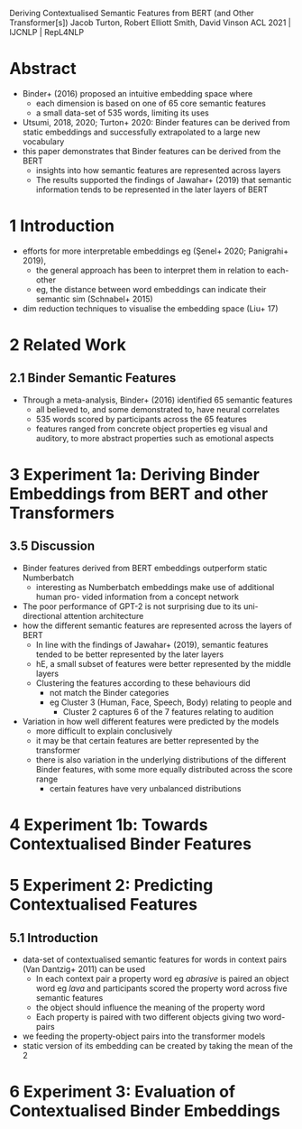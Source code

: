 Deriving Contextualised Semantic Features from BERT (and Other Transformer[s])
Jacob Turton, Robert Elliott Smith, David Vinson
ACL 2021 | IJCNLP | RepL4NLP

# Abstract

* Binder+ (2016) proposed an intuitive embedding space where
  * each dimension is based on one of 65 core semantic features
  * a small data-set of 535 words, limiting its uses
* Utsumi, 2018, 2020; Turton+ 2020: Binder features can be derived from static
  embeddings and successfully extrapolated to a large new vocabulary
* this paper demonstrates that Binder features can be derived from the BERT
  * insights into how semantic features are represented across layers
  * The results supported the findings of Jawahar+ (2019) that
    semantic information tends to be represented in the later layers of BERT

# 1 Introduction

* efforts for more interpretable embeddings eg (Şenel+ 2020; Panigrahi+ 2019),
  * the general approach has been to interpret them in relation to each-other
  * eg, the distance between word embeddings can indicate their semantic sim
    (Schnabel+ 2015)
* dim reduction techniques to visualise the embedding space (Liu+ 17)

# 2 Related Work

## 2.1 Binder Semantic Features

* Through a meta-analysis, Binder+ (2016) identified 65 semantic features
  * all believed to, and some demonstrated to, have neural correlates
  * 535 words scored by participants across the 65 features
  * features ranged from concrete object properties eg visual and auditory, to
    more abstract properties such as emotional aspects

# 3 Experiment 1a: Deriving Binder Embeddings from BERT and other Transformers

## 3.5 Discussion

* Binder features derived from BERT embeddings outperform static Numberbatch
  * interesting as Numberbatch embeddings make use of additional human pro-
    vided information from a concept network
* The poor performance of GPT-2 is not surprising
  due to its uni-directional attention architecture
* how the different semantic features are represented across the layers of BERT
  * In line with the findings of Jawahar+ (2019), semantic features tended to be
    better represented by the later layers
  * hE, a small subset of features were better represented by the middle layers
  * Clustering the features according to these behaviours did
    * not match the Binder categories
    * eg Cluster 3 (Human, Face, Speech, Body) relating to people and
      * Cluster 2 captures 6 of the 7 features relating to audition
* Variation in how well different features were predicted by the models
  * more difficult to explain conclusively
  * it may be that certain features are better represented by the transformer
  * there is also variation in the underlying distributions of the different
    Binder features, with some more equally distributed across the score range
    * certain features have very unbalanced distributions

# 4 Experiment 1b: Towards Contextualised Binder Features

# 5 Experiment 2: Predicting Contextualised Features

## 5.1 Introduction

* data-set of contextualised semantic features for words in context pairs
  (Van Dantzig+ 2011) can be used
  * In each context pair a
    property word eg _abrasive_ is paired an
    object word eg _lava_ and
    participants scored the property word across five semantic features
  * the object should influence the meaning of the property word
  * Each property is paired with two different objects giving two word-pairs
* we feeding the property-object pairs into the transformer models
* static version of its embedding can be created by taking the mean of the 2

# 6 Experiment 3: Evaluation of Contextualised Binder Embeddings
